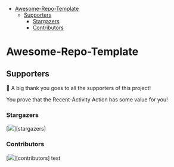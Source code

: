 <!---------
How to set up GitHub Metrics Action 
https://github.com/lowlighter/metrics/blob/master/.github/readme/partials/documentation/setup/action.md --------------->



<!------- Table Of Contents Will Auto Generate In Side Of Here ---- >

<!-- toc -->

- [Awesome-Repo-Template](#awesome-repo-template)
  * [Supporters](#supporters)
    + [Stargazers](#stargazers)
    + [Contributors](#contributors)

<!-- tocstop -->

# Awesome-Repo-Template

## Supporters

👏 A big thank you goes to all the supporters of this project!

You prove that the Recent-Activity Action has some value for you!

### Stargazers

[<img src="https://github.com/MarketingPip/Awesome-Repo-Template/blob/main/metrics.plugin.stargazers.svg">][stargazers]

### Contributors


[<img src="https://github.com/MarketingPip/Awesome-Repo-Template/blob/main/metrics.plugin.stargazers.svg">][contributors]
test
